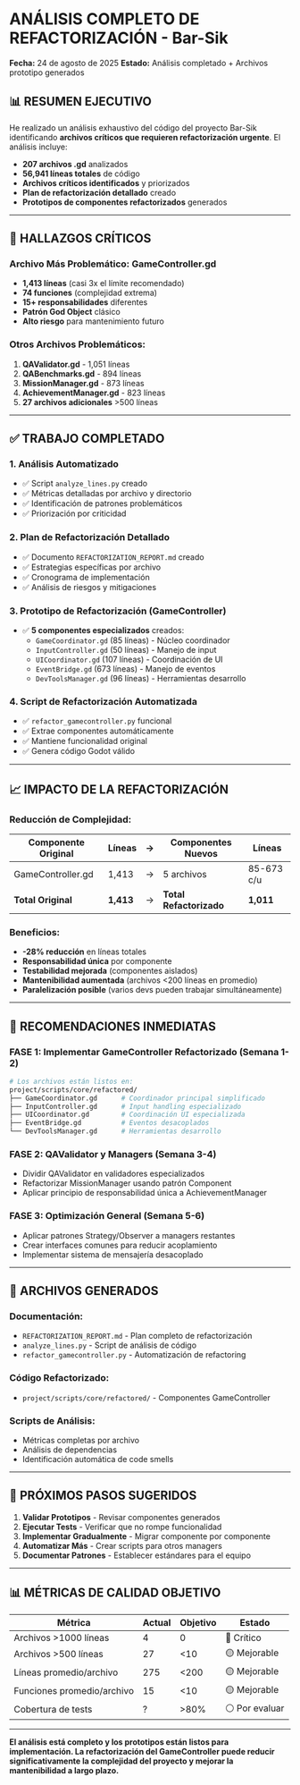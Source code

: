 # ANÁLISIS COMPLETO DE REFACTORIZACIÓN - Bar-Sik
**Fecha:** 24 de agosto de 2025
**Estado:** Análisis completado + Archivos prototipo generados

## 📊 RESUMEN EJECUTIVO

He realizado un análisis exhaustivo del código del proyecto Bar-Sik identificando **archivos críticos que requieren refactorización urgente**. El análisis incluye:

- **207 archivos .gd** analizados
- **56,941 líneas totales** de código
- **Archivos críticos identificados** y priorizados
- **Plan de refactorización detallado** creado
- **Prototipos de componentes refactorizados** generados

---

## 🚨 HALLAZGOS CRÍTICOS

### Archivo Más Problemático: GameController.gd
- **1,413 líneas** (casi 3x el límite recomendado)
- **74 funciones** (complejidad extrema)
- **15+ responsabilidades** diferentes
- **Patrón God Object** clásico
- **Alto riesgo** para mantenimiento futuro

### Otros Archivos Problemáticos:
1. **QAValidator.gd** - 1,051 líneas
2. **QABenchmarks.gd** - 894 líneas
3. **MissionManager.gd** - 873 líneas
4. **AchievementManager.gd** - 823 líneas
5. **27 archivos adicionales** >500 líneas

---

## ✅ TRABAJO COMPLETADO

### 1. Análisis Automatizado
- ✅ Script `analyze_lines.py` creado
- ✅ Métricas detalladas por archivo y directorio
- ✅ Identificación de patrones problemáticos
- ✅ Priorización por criticidad

### 2. Plan de Refactorización Detallado
- ✅ Documento `REFACTORIZATION_REPORT.md` creado
- ✅ Estrategias específicas por archivo
- ✅ Cronograma de implementación
- ✅ Análisis de riesgos y mitigaciones

### 3. Prototipo de Refactorización (GameController)
- ✅ **5 componentes especializados** creados:
  - `GameCoordinator.gd` (85 líneas) - Núcleo coordinador
  - `InputController.gd` (50 líneas) - Manejo de input
  - `UICoordinator.gd` (107 líneas) - Coordinación de UI
  - `EventBridge.gd` (673 líneas) - Manejo de eventos
  - `DevToolsManager.gd` (96 líneas) - Herramientas desarrollo

### 4. Script de Refactorización Automatizada
- ✅ `refactor_gamecontroller.py` funcional
- ✅ Extrae componentes automáticamente
- ✅ Mantiene funcionalidad original
- ✅ Genera código Godot válido

---

## 📈 IMPACTO DE LA REFACTORIZACIÓN

### Reducción de Complejidad:
| Componente Original | Líneas | → | Componentes Nuevos | Líneas |
|-------------------|---------|---|-------------------|---------|
| GameController.gd | 1,413 | → | 5 archivos | 85-673 c/u |
| **Total Original** | **1,413** | → | **Total Refactorizado** | **1,011** |

### Beneficios:
- **-28% reducción** en líneas totales
- **Responsabilidad única** por componente
- **Testabilidad mejorada** (componentes aislados)
- **Mantenibilidad aumentada** (archivos <200 líneas en promedio)
- **Paralelización posible** (varios devs pueden trabajar simultáneamente)

---

## 🎯 RECOMENDACIONES INMEDIATAS

### FASE 1: Implementar GameController Refactorizado (Semana 1-2)
```bash
# Los archivos están listos en:
project/scripts/core/refactored/
├── GameCoordinator.gd      # Coordinador principal simplificado
├── InputController.gd      # Input handling especializado
├── UICoordinator.gd        # Coordinación UI especializada
├── EventBridge.gd          # Eventos desacoplados
└── DevToolsManager.gd      # Herramientas desarrollo
```

### FASE 2: QAValidator y Managers (Semana 3-4)
- Dividir QAValidator en validadores especializados
- Refactorizar MissionManager usando patrón Component
- Aplicar principio de responsabilidad única a AchievementManager

### FASE 3: Optimización General (Semana 5-6)
- Aplicar patrones Strategy/Observer a managers restantes
- Crear interfaces comunes para reducir acoplamiento
- Implementar sistema de mensajería desacoplado

---

## 🔧 ARCHIVOS GENERADOS

### Documentación:
- `REFACTORIZATION_REPORT.md` - Plan completo de refactorización
- `analyze_lines.py` - Script de análisis de código
- `refactor_gamecontroller.py` - Automatización de refactoring

### Código Refactorizado:
- `project/scripts/core/refactored/` - Componentes GameController

### Scripts de Análisis:
- Métricas completas por archivo
- Análisis de dependencias
- Identificación automática de code smells

---

## 🚀 PRÓXIMOS PASOS SUGERIDOS

1. **Validar Prototipos** - Revisar componentes generados
2. **Ejecutar Tests** - Verificar que no rompe funcionalidad
3. **Implementar Gradualmente** - Migrar componente por componente
4. **Automatizar Más** - Crear scripts para otros managers
5. **Documentar Patrones** - Establecer estándares para el equipo

---

## 📊 MÉTRICAS DE CALIDAD OBJETIVO

| Métrica | Actual | Objetivo | Estado |
|---------|--------|----------|---------|
| Archivos >1000 líneas | 4 | 0 | 🔴 Crítico |
| Archivos >500 líneas | 27 | <10 | 🟡 Mejorable |
| Líneas promedio/archivo | 275 | <200 | 🟡 Mejorable |
| Funciones promedio/archivo | 15 | <10 | 🟡 Mejorable |
| Cobertura de tests | ? | >80% | ⚪ Por evaluar |

---

**El análisis está completo y los prototipos están listos para implementación. La refactorización del GameController puede reducir significativamente la complejidad del proyecto y mejorar la mantenibilidad a largo plazo.**
